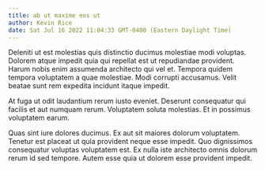 ```yaml
---
title: ab ut maxime eos ut
author: Kevin Rice
date: Sat Jul 16 2022 11:04:33 GMT-0400 (Eastern Daylight Time)
---
```

Deleniti ut est molestias quis distinctio ducimus molestiae modi voluptas. Dolorem atque impedit quia qui repellat est ut repudiandae provident. Harum nobis enim assumenda architecto qui vel et. Tempora quidem tempora voluptatem a quae molestiae. Modi corrupti accusamus. Velit beatae sunt rem expedita incidunt itaque impedit.

 At fuga ut odit laudantium rerum iusto eveniet. Deserunt consequatur qui facilis et aut numquam rerum. Voluptatem soluta molestias. Et in possimus voluptatem earum.

 Quas sint iure dolores ducimus. Ex aut sit maiores dolorum voluptatem. Tenetur est placeat ut quia provident neque esse impedit. Quo dignissimos consequatur voluptas voluptatem est. Ex nulla iste architecto omnis dolorum rerum id sed tempore. Autem esse quia ut dolorem esse provident impedit.